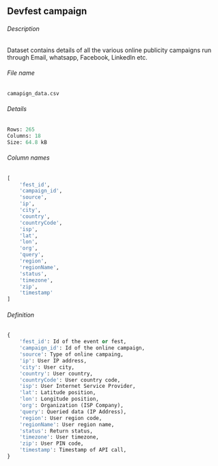 ## Devfest campaign

###### Description
Dataset contains details of all the various online publicity campaigns run through Email, whatsapp, Facebook, LinkedIn etc.

###### File name
```py
camapign_data.csv
```

###### Details
```py
Rows: 265
Columns: 18
Size: 64.8 kB
```

###### Column names
```py
[
    'fest_id',
    'campaign_id',
    'source',
    'ip',
    'city',
    'country',
    'countryCode',
    'isp',
    'lat',
    'lon',
    'org',
    'query',
    'region',
    'regionName',
    'status',
    'timezone',
    'zip',
    'timestamp'
]
```

###### Definition
```py
{
    'fest_id': Id of the event or fest,
    'campaign_id': Id of the online campaign,
    'source': Type of online campaing,
    'ip': User IP address,
    'city': User city,
    'country': User country,
    'countryCode': User country code,
    'isp': User Internet Service Provider,
    'lat': Latitude position,
    'lon': Longitude position,
    'org': Organization (ISP Company),
    'query': Queried data (IP Address),
    'region': User region code,
    'regionName': User region name,
    'status': Return status,
    'timezone': User timezone,
    'zip': User PIN code,
    'timestamp': Timestamp of API call,
}